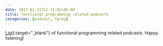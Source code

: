 ```yaml
---
date: 2017-01-21T21:31:02+05:00
title: functional programming related podcasts
categories: [podcast, fprog]
---
```

[List](https://fpcasts.com "fpcasts"){:target="_blank"} of functional programming related podcasts.
Happy listening!
